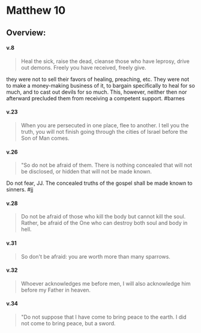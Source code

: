 # Matthew 10

## Overview:


#### v.8
>Heal the sick, raise the dead, cleanse those who have leprosy, drive out demons. Freely you have received, freely give.

they were not to sell their favors of healing, preaching, etc. They were not to make a money-making business of it, to bargain specifically to heal for so much, and to cast out devils for so much. This, however, neither then nor afterward precluded them from receiving a competent support.
#barnes 

#### v.23
>When you are persecuted in one place, flee to another. I tell you the truth, you will not finish going through the cities of Israel before the Son of Man comes.

#### v.26
>"So do not be afraid of them. There is nothing concealed that will not be disclosed, or hidden that will not be made known.

Do not fear, JJ. The concealed truths of the gospel shall be made known to sinners.
#jj 

#### v.28
>Do not be afraid of those who kill the body but cannot kill the soul. Rather, be afraid of the One who can destroy both soul and body in hell.

#### v.31
>So don't be afraid: you are worth more than many sparrows.

#### v.32
>Whoever acknowledges me before men, I will also acknowledge him before my Father in heaven.

#### v.34
>"Do not suppose that I have come to bring peace to the earth. I did not come to bring peace, but a sword.




